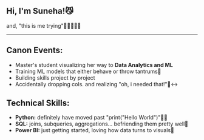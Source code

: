## Hi, I'm Suneha!😼

and, "this is me trying"😵‍💫🧑🏻‍💻

---
## Canon Events:
- Master's student visualizing her way to **Data Analytics and ML** 
- Training ML models that either behave or throw tantrums🗿
- Building skills project by project
- Accidentally dropping cols. and realizing "oh, i needed that!"🙂‍↔️

## Technical Skills:
- **Python:** definitely have moved past "print("Hello World")"👍🏻
- **SQL:** joins, subqueries, aggregations... befriending them pretty well🤔
- **Power BI:** just getting started, loving how data turns to visuals🤯
